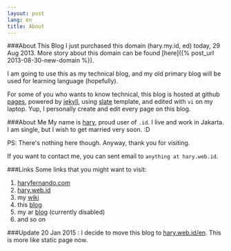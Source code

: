 ```yaml
---
layout: post
lang: en
title: About
---
```

<!-- more -->

###About This Blog
I just purchased this domain (hary.my.id, ed) today, 29 Aug 2013.
More story about this domain can be found [here]({% post_url 2013-08-30-new-domain %}).

I am going to use this as my technical blog, and my old primary blog will be used for learning language (hopefully).

For some of you who wants to know technical, this blog is hosted at github [pages](http://pages.github.com), powered by [jekyll](https://github.com/mojombo/jekyll), using [slate](https://github.com/jsncostello/slate) template, and edited with `vi` on my laptop. Yup, I personally create and edit every page on this blog.


###About Me
My name is [hary](http://hary.web.id/en), proud user of `.id`. I live and work in Jakarta. I am single, but I wish to get married very soon. :D

PS: There's nothing here though. Anyway, thank you for visiting. 

If you want to contact me, you can sent email to `anything at hary.web.id`.

###Links
Some links that you might want to visit:

1. [haryfernando.com](http://haryfernando.com) 
2. [hary.web.id](http://hary.web.id) 
3. my [wiki](http://haryfernando.com/wiki)
4. this [blog](http://hary.web.id/en)
5. my ar [blog](http://blog.hary.web.id) (currently disabled)
6. and so on


###Update 
20 Jan 2015 : I decide to move this blog to [hary.web.id/en](http://hary.web.id/en). This is more like static page now.
